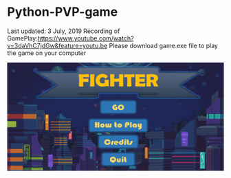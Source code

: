 # Python-PVP-game
Last updated: 3 July, 2019
Recording of GamePlay:https://www.youtube.com/watch?v=3daVhC7jdGw&feature=youtu.be
Please download game.exe file to play the game on your computer 


![](intro.png)
